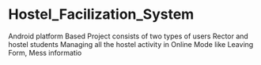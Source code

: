 # Hostel_Facilization_System
Android platform Based Project consists of two types of users Rector and hostel students Managing all the hostel activity in Online Mode like Leaving Form, Mess informatio
